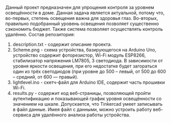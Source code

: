 Данный проект предназначен для упрощения контроля за уровнем освещённости в доме. Данная задача является актуальной, потому что, во-первых, степень освещения важна для здоровья глаз. Во-вторых, правильно подобранный уровень освещения позволяет существенно сэкономить бюджет. Также система позволяет осуществлять контроль удалённо.
Состав репозитория:
1. description.txt - содержит описание проекта.
2. Scheme.png - схема устройства, базирующегося на Arduino Uno, устройство содержит фоторезистор, Wi-Fi модуль ESP8266, стабилизатор напряжения LM7805, 3 светодиода. В зависимости от уровня яркости освещения, при его недостатке будет загораться один из трёх светодиодов (при уровне до 500 – левый, от 500 до 600 – средний, от 600 — правый).
3. lightlevel.ino - скетч-файл для Arduino IDE, содержит часть прошивки Wi-Fi.
4. results.py - содержит код веб-страницы, позволяющей пройти аутентификацию и показывающей график уровня освещённости со значением на шкале.
Допускается, что Tinkercad умеет записывать в файл данные. Имея файл с данными, можно устроить работу веб-сервиса для удалённого анализа работы устройства.
